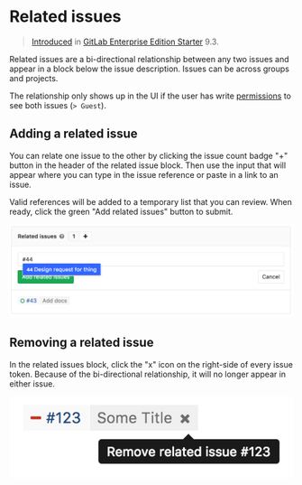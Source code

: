 # Related issues

> [Introduced][ee-1797] in [GitLab Enterprise Edition Starter][ee] 9.3.

Related issues are a bi-directional relationship between any two issues
and appear in a block below the issue description. Issues can be across groups
and projects.

The relationship only shows up in the UI if the user has write [permissions]
to see both issues (`> Guest`).

## Adding a related issue

You can relate one issue to the other by clicking the issue count badge "+" button
in the header of the related issue block. Then use the input that will appear
where you can type in the issue reference or paste in a link to an issue.

Valid references will be added to a temporary list that you can review.
When ready, click the green "Add related issues" button to submit.

![Adding a related issue](img/related_issues_add.png)

## Removing a related issue

In the related issues block, click the "x" icon on the right-side of every issue
token. Because of the bi-directional relationship, it will no longer appear in
either issue.

![Removing a related issue](img/related_issues_remove.png)

[ee]: https://about.gitlab.com/gitlab-ee/
[ee-1797]: https://gitlab.com/gitlab-org/gitlab-ee/merge_requests/1797
[permissions]: ../../permissions.md
